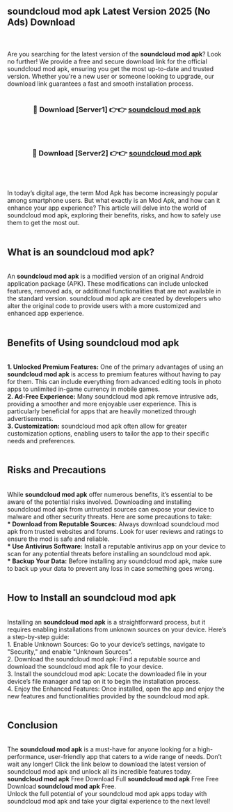 ## soundcloud mod apk Latest Version 2025 (No Ads) Download
<br><br>
Are you searching for the latest version of the <strong>soundcloud mod apk</strong>? Look no further! We provide a free and secure download link for the official soundcloud mod apk, ensuring you get the most up-to-date and trusted version. Whether you're a new user or someone looking to upgrade, our download link guarantees a fast and smooth installation process.
<br>
<br>
<div align="center">
<h3>🔴 Download [Server1] 👉👉 <a href="https://modyolo.store/soundcloud_mod_apk">soundcloud mod apk</a></h3><br>
<br>
<h3>🔴 Download [Server2] 👉👉 <a href="https://modyolo.store/soundcloud_mod_apk">soundcloud mod apk</a></h3><br>
</div>
<br>
<br>
In today’s digital age, the term Mod Apk has become increasingly popular among smartphone users. But what exactly is an Mod Apk, and how can it enhance your app experience? This article will delve into the world of soundcloud mod apk, exploring their benefits, risks, and how to safely use them to get the most out.
<br>
<br>
<h2>What is an soundcloud mod apk?</h2>
<br>
An <strong>soundcloud mod apk</strong> is a modified version of an original Android application package (APK). These modifications can include unlocked features, removed ads, or additional functionalities that are not available in the standard version. soundcloud mod apk are created by developers who alter the original code to provide users with a more customized and enhanced app experience.
<br>
<br>
<h2>Benefits of Using soundcloud mod apk</h2>
<br>
<strong> 1. Unlocked Premium Features:</strong> One of the primary advantages of using an <strong>soundcloud mod apk</strong> is access to premium features without having to pay for them. This can include everything from advanced editing tools in photo apps to unlimited in-game currency in mobile games.
<br>
<strong> 2. Ad-Free Experience:</strong> Many soundcloud mod apk remove intrusive ads, providing a smoother and more enjoyable user experience. This is particularly beneficial for apps that are heavily monetized through advertisements.
<br>
<strong> 3. Customization:</strong> soundcloud mod apk often allow for greater customization options, enabling users to tailor the app to their specific needs and preferences.
<br>
<br>
<h2>Risks and Precautions</h2>
<br>
While <strong>soundcloud mod apk</strong> offer numerous benefits, it’s essential to be aware of the potential risks involved. Downloading and installing soundcloud mod apk from untrusted sources can expose your device to malware and other security threats. Here are some precautions to take:
<br>
<strong> * Download from Reputable Sources:</strong> Always download soundcloud mod apk from trusted websites and forums. Look for user reviews and ratings to ensure the mod is safe and reliable.
<br>
<strong> * Use Antivirus Software:</strong> Install a reputable antivirus app on your device to scan for any potential threats before installing an soundcloud mod apk.
<br>
<strong> * Backup Your Data:</strong> Before installing any soundcloud mod apk, make sure to back up your data to prevent any loss in case something goes wrong.
<br>
<br>
<h2>How to Install an soundcloud mod apk</h2>
<br>
Installing an <strong>soundcloud mod apk</strong> is a straightforward process, but it requires enabling installations from unknown sources on your device. Here’s a step-by-step guide:
<br>
 1. Enable Unknown Sources: Go to your device’s settings, navigate to "Security," and enable "Unknown Sources".
<br>
 2. Download the soundcloud mod apk: Find a reputable source and download the soundcloud mod apk file to your device.
<br>
 3. Install the soundcloud mod apk: Locate the downloaded file in your device’s file manager and tap on it to begin the installation process.
<br>
 4. Enjoy the Enhanced Features: Once installed, open the app and enjoy the new features and functionalities provided by the soundcloud mod apk.
<br>
<br>
<h2><strong>Conclusion</strong></h2>
<br>
The <strong>soundcloud mod apk</strong> is a must-have for anyone looking for a high-performance, user-friendly app that caters to a wide range of needs. Don’t wait any longer! Click the link below to download the latest version of soundcloud mod apk and unlock all its incredible features today.
<br>
<strong>soundcloud mod apk</strong> Free Download Full <strong>soundcloud mod apk</strong> Free Free Download <strong>soundcloud mod apk</strong> Free.
<br>
Unlock the full potential of your soundcloud mod apk apps today with soundcloud mod apk and take your digital experience to the next level!

